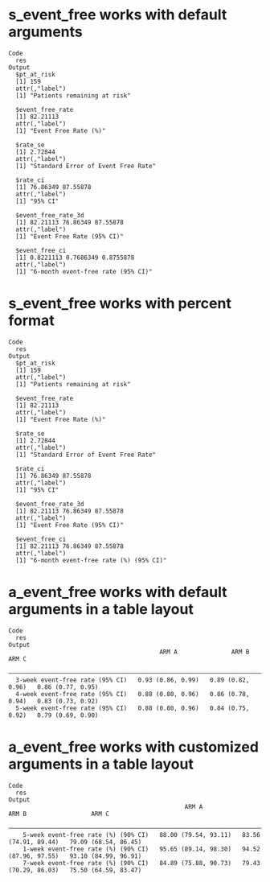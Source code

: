 # s_event_free works with default arguments

    Code
      res
    Output
      $pt_at_risk
      [1] 159
      attr(,"label")
      [1] "Patients remaining at risk"
      
      $event_free_rate
      [1] 82.21113
      attr(,"label")
      [1] "Event Free Rate (%)"
      
      $rate_se
      [1] 2.72844
      attr(,"label")
      [1] "Standard Error of Event Free Rate"
      
      $rate_ci
      [1] 76.86349 87.55878
      attr(,"label")
      [1] "95% CI"
      
      $event_free_rate_3d
      [1] 82.21113 76.86349 87.55878
      attr(,"label")
      [1] "Event Free Rate (95% CI)"
      
      $event_free_ci
      [1] 0.8221113 0.7686349 0.8755878
      attr(,"label")
      [1] "6-month event-free rate (95% CI)"
      

# s_event_free works with percent format

    Code
      res
    Output
      $pt_at_risk
      [1] 159
      attr(,"label")
      [1] "Patients remaining at risk"
      
      $event_free_rate
      [1] 82.21113
      attr(,"label")
      [1] "Event Free Rate (%)"
      
      $rate_se
      [1] 2.72844
      attr(,"label")
      [1] "Standard Error of Event Free Rate"
      
      $rate_ci
      [1] 76.86349 87.55878
      attr(,"label")
      [1] "95% CI"
      
      $event_free_rate_3d
      [1] 82.21113 76.86349 87.55878
      attr(,"label")
      [1] "Event Free Rate (95% CI)"
      
      $event_free_ci
      [1] 82.21113 76.86349 87.55878
      attr(,"label")
      [1] "6-month event-free rate (%) (95% CI)"
      

# a_event_free works with default arguments in a table layout

    Code
      res
    Output
                                              ARM A               ARM B               ARM C      
      ———————————————————————————————————————————————————————————————————————————————————————————
      3-week event-free rate (95% CI)   0.93 (0.86, 0.99)   0.89 (0.82, 0.96)   0.86 (0.77, 0.95)
      4-week event-free rate (95% CI)   0.88 (0.80, 0.96)   0.86 (0.78, 0.94)   0.83 (0.73, 0.92)
      5-week event-free rate (95% CI)   0.88 (0.80, 0.96)   0.84 (0.75, 0.92)   0.79 (0.69, 0.90)

# a_event_free works with customized arguments in a table layout

    Code
      res
    Output
                                                     ARM A                  ARM B                  ARM C        
      ——————————————————————————————————————————————————————————————————————————————————————————————————————————
        5-week event-free rate (%) (90% CI)   88.00 (79.54, 93.11)   83.56 (74.91, 89.44)   79.09 (68.54, 86.45)
        1-week event-free rate (%) (90% CI)   95.65 (89.14, 98.30)   94.52 (87.96, 97.55)   93.10 (84.99, 96.91)
        7-week event-free rate (%) (90% CI)   84.89 (75.88, 90.73)   79.43 (70.29, 86.03)   75.50 (64.59, 83.47)

